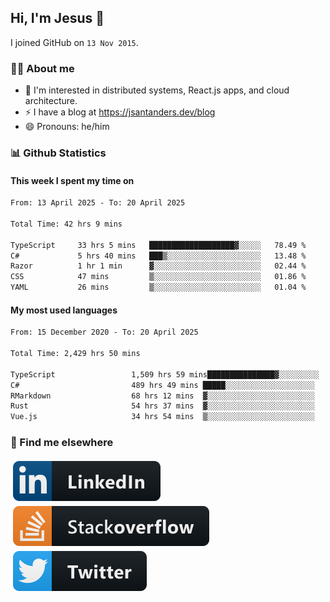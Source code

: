 ## Hi, I'm Jesus 👋

I joined GitHub on `13 Nov 2015`.

<!-- Talking about you -->

### 👨‍💻 About me

- 👦 I'm interested in distributed systems, React.js apps, and cloud architecture.
- ⚡️ I have a blog at <https://jsantanders.dev/blog>
- 😄 Pronouns: he/him

### 📊 Github Statistics

#### This week I spent my time on

<!--START_SECTION:weekly-->

```txt
From: 13 April 2025 - To: 20 April 2025

Total Time: 42 hrs 9 mins

TypeScript     33 hrs 5 mins   ███████████████████▓░░░░░   78.49 %
C#             5 hrs 40 mins   ███▒░░░░░░░░░░░░░░░░░░░░░   13.48 %
Razor          1 hr 1 min      ▓░░░░░░░░░░░░░░░░░░░░░░░░   02.44 %
CSS            47 mins         ▒░░░░░░░░░░░░░░░░░░░░░░░░   01.86 %
YAML           26 mins         ▒░░░░░░░░░░░░░░░░░░░░░░░░   01.04 %
```

<!--END_SECTION:weekly-->

#### My most used languages

<!--START_SECTION:alltime-->

```txt
From: 15 December 2020 - To: 20 April 2025

Total Time: 2,429 hrs 50 mins

TypeScript                 1,509 hrs 59 mins███████████████▓░░░░░░░░░   62.14 %
C#                         489 hrs 49 mins █████░░░░░░░░░░░░░░░░░░░░   20.16 %
RMarkdown                  68 hrs 12 mins  ▓░░░░░░░░░░░░░░░░░░░░░░░░   02.81 %
Rust                       54 hrs 37 mins  ▓░░░░░░░░░░░░░░░░░░░░░░░░   02.25 %
Vue.js                     34 hrs 54 mins  ▒░░░░░░░░░░░░░░░░░░░░░░░░   01.44 %
```

<!--END_SECTION:alltime-->

### 📢 Find me elsewhere

<p>
  <a target="_blank" href="https://linkedin.com/in/jsantanders">
    <img src="https://github.com/jsantanders/jsantanders/blob/master/img/linkedin.svg" alt="LinkedIn" style="vertical-align:top; margin:4px">
  </a>
  
  <a target="_blank" href="https://stackoverflow.com/users/7318331/jesus-santander">
    <img src="https://github.com/jsantanders/jsantanders/blob/master/img/stackoverflow.svg" alt="StackOverflow" style="vertical-align:top; margin:4px">
  </a>
  
  <a target="_blank" href="http://twitter.com/jsantanders">
    <img src="https://github.com/jsantanders/jsantanders/blob/master/img/twitter.svg" alt="Twitter" style="vertical-align:top; margin:4px">
  </a>
</p>
